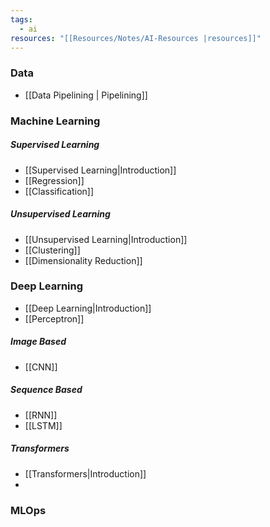 ```yaml
---
tags:
  - ai
resources: "[[Resources/Notes/AI-Resources |resources]]"
---
```

### Data
- [[Data Pipelining | Pipelining]]

### Machine Learning
##### Supervised Learning
- [[Supervised  Learning|Introduction]]
- [[Regression]]
- [[Classification]]
##### Unsupervised Learning
- [[Unsupervised Learning|Introduction]]
- [[Clustering]]
- [[Dimensionality Reduction]] 

### Deep Learning
- [[Deep Learning|Introduction]]
- [[Perceptron]]
##### Image Based
- [[CNN]]
##### Sequence Based
- [[RNN]]
- [[LSTM]]
##### Transformers
- [[Transformers|Introduction]]
- 
### MLOps


